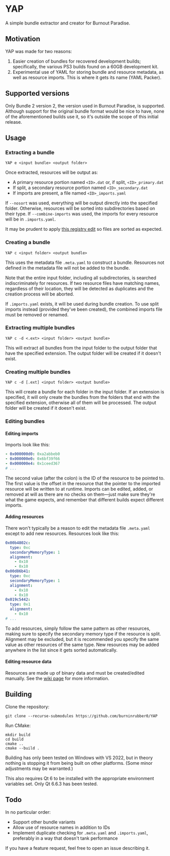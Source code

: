 # YAP
A simple bundle extractor and creator for Burnout Paradise.

## Motivation
YAP was made for two reasons:
1. Easier creation of bundles for recovered development builds; specifically, the various PS3 builds found on a 60GB development kit.
2. Experimental use of YAML for storing bundle and resource metadata, as well as resource imports. This is where it gets its name (YAML Packer).

## Supported versions
Only Bundle 2 version 2, the version used in Burnout Paradise, is supported. Although support for the original bundle format would be nice to have, none of the aforementioned builds use it, so it's outside the scope of this initial release.

## Usage
### Extracting a bundle
```
YAP e <input bundle> <output folder>
```

Once extracted, resources will be output as:
* A primary resource portion named `<ID>.dat` or, if split, `<ID>_primary.dat`
* If split, a secondary resource portion named `<ID>_secondary.dat`
* If imports are present, a file named `<ID>_imports.yaml`

If `--nosort` was used, everything will be output directly into the specified folder. Otherwise, resources will be sorted into subdirectories based on their type.
If `--combine-imports` was used, the imports for every resource will be in `.imports.yaml`.

It may be prudent to apply [this registry edit](https://superuser.com/a/1765437) so files are sorted as expected.

### Creating a bundle
```
YAP c <input folder> <output bundle>
```

This uses the metadata file `.meta.yaml` to construct a bundle. Resources not defined in the metadata file will not be added to the bundle.

Note that the entire input folder, including all subdirectories, is searched indiscriminately for resources. If two resource files have matching names, regardless of their location, they will be detected as duplicates and the creation process will be aborted.

If `.imports.yaml` exists, it will be used during bundle creation. To use split imports instead (provided they've been created), the combined imports file must be removed or renamed.

### Extracting multiple bundles
```
YAP c -d <.ext> <input folder> <output bundle>
```
This will extract all bundles from the input folder to the output folder that have the specified extension. The output folder will be created if it doesn't exist.

### Creating multiple bundles
```
YAP c -d [.ext] <input folder> <output bundle>
```
This will create a bundle for each folder in the input folder. If an extension is specified, it will only create the bundles from the folders that end with the specified extension, otherwise all of them will be processed. The output folder will be created if it doesn't exist.

### Editing bundles
#### Editing imports
Imports look like this:
```yaml
- 0x000000d0: 0xa2abbeb0
- 0x000000e0: 0x6bf39f66
- 0x000000e4: 0x1ceed367
# ...
```

The second value (after the colon) is the ID of the resource to be pointed to. The first value is the offset in the resource that the pointer to the imported resource will be written to at runtime. Imports can be edited, added, or removed at will as there are no checks on them—just make sure they're what the game expects, and remember that different builds expect different imports.

#### Adding resources
There won't typically be a reason to edit the metadata file `.meta.yaml` except to add new resources. Resources look like this:
```yaml
0x00b4802c:
  type: 0xc
  secondaryMemoryType: 1
  alignment:
    - 0x10
    - 0x10
0x00d86b41:
  type: 0xc
  secondaryMemoryType: 1
  alignment:
    - 0x10
    - 0x10
0x019c5442:
  type: 0x1
  alignment:
    - 0x10
# ...
```

To add resources, simply follow the same pattern as other resources, making sure to specify the secondary memory type if the resource is split. Alignment may be excluded, but it is recommended you specify the same value as other resources of the same type. New resources may be added anywhere in the list since it gets sorted automatically.

#### Editing resource data
Resources are made up of binary data and must be created/edited manually. See the [wiki page](https://burnout.wiki/wiki/Resource_Types) for more information.

## Building
Clone the repository:
```
git clone --recurse-submodules https://github.com/burninrubber0/YAP
```

Run CMake:
```
mkdir build
cd build
cmake ..
cmake --build .
```

Building has only been tested on Windows with VS 2022, but in theory nothing is stopping it from being built on other platforms. (Some minor adjustments may be warranted.)

This also requires Qt 6 to be installed with the appropriate environment variables set. Only Qt 6.6.3 has been tested.

## Todo
In no particular order:
* Support other bundle variants
* Allow use of resource names in addition to IDs
* Implement duplicate checking for `.meta.yaml` and `.imports.yaml`, preferably in a way that doesn't tank performance

If you have a feature request, feel free to open an issue describing it.

